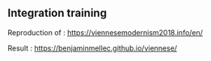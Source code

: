 ## Integration training

Reproduction of : https://viennesemodernism2018.info/en/

Result : https://benjaminmellec.github.io/viennese/
